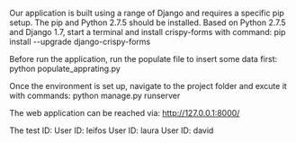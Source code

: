 Our application is built using a range of Django and requires a specific pip setup. The pip and Python 2.7.5 should be installed. Based on Python 2.7.5 and Django 1.7, start a terminal and install crispy-forms with command:
pip install --upgrade django-crispy-forms

Before run the application, run the populate file to insert some data first:
python populate_apprating.py

Once the environment is set up, navigate to the project folder and excute it with commands:
python manage.py runserver

The web application can be reached via: http://127.0.0.1:8000/

The test ID:
User ID: leifos
User ID: laura
User ID: david
